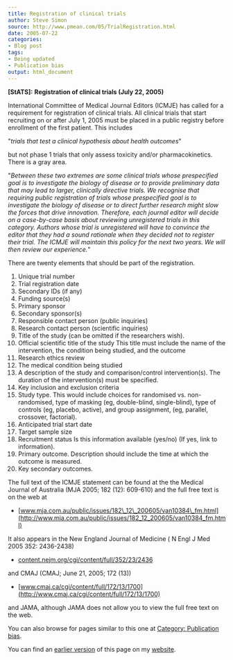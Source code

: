 ```yaml
---
title: Registration of clinical trials
author: Steve Simon
source: http://www.pmean.com/05/TrialRegistration.html
date: 2005-07-22
categories:
- Blog post
tags:
- Being updated
- Publication bias
output: html_document
---
```

**[StATS]:** **Registration of clinical trials (July
22, 2005)**

International Committee of Medical Journal Editors (ICMJE) has called
for a requirement for registration of clinical trials. All clinical
trials that start recruiting on or after July 1, 2005 must be placed
in a public registry before enrollment of the first patient. This
includes

"*trials that test a clinical hypothesis about health outcomes*"

but not phase 1 trials that only assess toxicity and/or
pharmacokinetics. There is a gray area.

"*Between these two extremes are some clinical trials whose
prespecified goal is to investigate the biology of disease or to
provide preliminary data that may lead to larger, clinically
directive trials. We recognise that requiring public registration of
trials whose prespecified goal is to investigate the biology of
disease or to direct further research might slow the forces that
drive innovation. Therefore, each journal editor will decide on a
case-by-case basis about reviewing unregistered trials in this
category. Authors whose trial is unregistered will have to convince
the editor that they had a sound rationale when they decided not to
register their trial. The ICMJE will maintain this policy for the
next two years. We will then review our experience.*"

There are twenty elements that should be part of the registration.

1.  Unique trial number
2.  Trial registration date
3.  Secondary IDs (if any)
4.  Funding source(s)
5.  Primary sponsor
6.  Secondary sponsor(s)
7.  Responsible contact person (public inquiries)
8.  Research contact person (scientific inquiries)
9.  Title of the study (can be omitted if the researchers wish).
10. Official scientific title of the study This title must include the
name of the intervention, the condition being studied, and the
outcome
11. Research ethics review
12. The medical condition being studied
13. A description of the study and comparison/control intervention(s).
The duration of the intervention(s) must be specified.
14. Key inclusion and exclusion criteria
15. Study type. This would include choices for randomised vs.
non-randomised, type of masking (eg, double-blind, single-blind),
type of controls (eg, placebo, active), and group assignment, (eg,
parallel, crossover, factorial).
16. Anticipated trial start date
17. Target sample size
18. Recruitment status Is this information available (yes/no) (If yes,
link to information).
19. Primary outcome. Description should include the time at which the
outcome is measured.
20. Key secondary outcomes.

The full text of the ICMJE statement can be found at the the Medical
Journal of Australia (MJA 2005; 182 (12): 609-610) and the full free
text is on the web at

- [www.mja.com.au/public/issues/182\_12\_200605/van10384\_fm.html](http://www.mja.com.au/public/issues/182_12_200605/van10384_fm.html)

It also appears in the New England Journal of Medicine ( N Engl J Med
2005 352: 2436-2438)

- [content.nejm.org/cgi/content/full/352/23/2436](http://content.nejm.org/cgi/content/full/352/23/2436)

and CMAJ (CMAJ; June 21, 2005; 172 (13))

- [www.cmaj.ca/cgi/content/full/172/13/1700](http://www.cmaj.ca/cgi/content/full/172/13/1700)

and JAMA, although JAMA does not allow you to view the full free text
on the web.

 You can also browse
for pages similar to this one at [Category: Publication
bias](../category/PublicationBias.html).

You can find an [earlier version][sim1] of this page on my [website][sim2].

[sim1]: http://www.pmean.com/05/TrialRegistration.html
[sim2]: http://www.pmean.com

